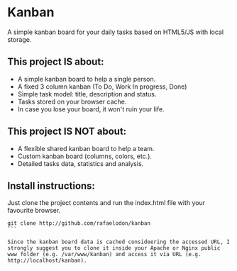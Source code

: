 # Kanban

A simple kanban board for your daily tasks based on HTML5/JS with local storage.

## This project IS about:
* A simple kanban board to help a single person.
* A fixed 3 column kanban (To Do, Work In progress, Done)
* Simple task model: title, description and status.
* Tasks stored on your browser cache.
* In case you lose your board, it won't ruin your life.

## This project IS NOT about:
* A flexible shared kanban board to help a team.
* Custom kanban board (columns, colors, etc.).
* Detailed tasks data, statistics and analysis.

## Install instructions:

Just clone the project contents and run the index.html file with your favourite browser.

````
git clone http://github.com/rafaelodon/kanban
```

Since the kanban board data is cached consideering the accessed URL, I strongly suggest you to clone it inside your Apache or Nginx public www folder (e.g. /var/www/kanban) and access it via URL (e.g. http://localhost/kanban).




